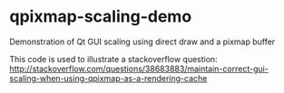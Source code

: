 # qpixmap-scaling-demo
Demonstration of Qt GUI scaling using direct draw and a pixmap buffer

This code is used to illustrate a stackoverflow question:
http://stackoverflow.com/questions/38683883/maintain-correct-gui-scaling-when-using-qpixmap-as-a-rendering-cache
